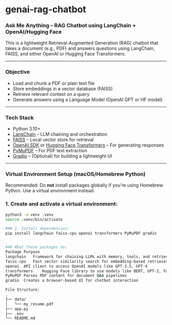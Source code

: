 # genai-rag-chatbot

### Ask Me Anything – RAG Chatbot using LangChain + OpenAI/Hugging Face

This is a lightweight Retrieval-Augmented Generation (RAG) chatbot that takes a document (e.g., PDF) and answers questions using LangChain, FAISS, and either OpenAI or Hugging Face Transformers.

---

###  Objective

- Load and chunk a PDF or plain text file
- Store embeddings in a vector database (FAISS)
- Retrieve relevant context on a query
- Generate answers using a Language Model (OpenAI GPT or HF model)

---

###  Tech Stack

- Python 3.10+
- [LangChain](https://github.com/hwchase17/langchain) – LLM chaining and orchestration
- [FAISS](https://github.com/facebookresearch/faiss) – Local vector store for retrieval
- [OpenAI SDK](https://platform.openai.com/docs/) or [Hugging Face Transformers](https://huggingface.co/docs/transformers/) – For generating responses
- [PyMuPDF](https://pymupdf.readthedocs.io/) – For PDF text extraction
- [Gradio](https://gradio.app/) – (Optional) for building a lightweight UI

---

###  Virtual Environment Setup (macOS/Homebrew Python)

 Recommended: Do **not** install packages globally if you're using Homebrew Python. Use a virtual environment instead.

### 1. Create and activate a virtual environment:
```bash
python3 -m venv .venv
source .venv/bin/activate

### 2. Install dependencies:
pip install langchain faiss-cpu openai transformers PyMuPDF gradio


### What these packages do:
Package	Purpose
langchain	Framework for chaining LLMs with memory, tools, and retrievers
faiss-cpu	Fast vector similarity search for embedding-based retrieval
openai	API client to access OpenAI models like GPT-3.5, GPT-4
transformers	Hugging Face library to use models like BERT, GPT-2, Falcon, etc.
PyMuPDF	Parses PDF content for document Q&A pipelines
gradio	Creates a browser-based UI for chatbot interaction

File Structure:
.
├── data/
│   └── my_resume.pdf
├── app.py
├── .env
└── README.md
